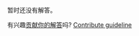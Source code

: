 
暂时还没有解答。

有兴趣[贡献你的解答](https://github.com/BFEdev/BFE.dev-solutions/blob/main/question/base64_zh.md)吗? [Contribute guideline](https://github.com/BFEdev/BFE.dev-solutions#how-to-contribute)
